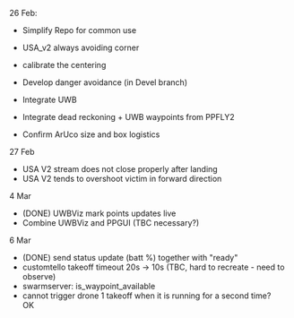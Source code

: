 
26 Feb:

- Simplify Repo for common use
- USA_v2 always avoiding corner
- calibrate the centering
- Develop danger avoidance (in Devel branch)

- Integrate UWB
- Integrate dead reckoning + UWB waypoints from PPFLY2

- Confirm ArUco size and box logistics


27 Feb

- USA V2 stream does not close properly after landing
- USA V2 tends to overshoot victim in forward direction


4 Mar
- (DONE) UWBViz mark points updates live
- Combine UWBViz and PPGUI (TBC necessary?)

6 Mar
- (DONE) send status update (batt %) together with "ready"
- customtello takeoff timeout 20s -> 10s    (TBC, hard to recreate - need to observe)
- swarmserver: is_waypoint_available
- cannot trigger drone 1 takeoff when it is running for a second time?  
OK
